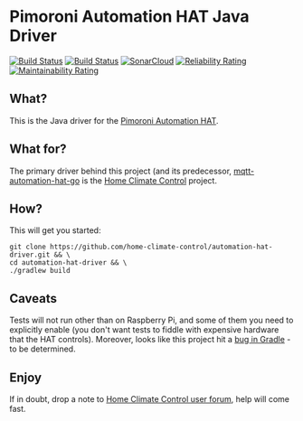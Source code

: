 Pimoroni Automation HAT Java Driver
==

[![Build Status](https://github.com/home-climate-control/automation-hat-driver/actions/workflows/gradle.yml/badge.svg)](https://github.com/home-climate-control/dz/actions/workflows/gradle.yml)
[![Build Status](https://github.com/home-climate-control/automation-hat-driver/actions/workflows/codeql-analysis.yml/badge.svg)](https://github.com/home-climate-control/dz/actions/workflows/codeql-analysis.yml)
[![SonarCloud](https://github.com/home-climate-control/automation-hat-driver/actions/workflows/sonarcloud.yml/badge.svg)](https://github.com/home-climate-control/dz/actions/workflows/sonarcloud.yml)
[![Reliability Rating](https://sonarcloud.io/api/project_badges/measure?project=home-climate-control_automation-hat-driver&metric=reliability_rating)](https://sonarcloud.io/dashboard?id=home-climate-control_automation-hat-driver)
[![Maintainability Rating](https://sonarcloud.io/api/project_badges/measure?project=home-climate-control_automation-hat-driver&metric=sqale_rating)](https://sonarcloud.io/dashboard?id=home-climate-control_automation-hat-driver)

## What?

This is the Java driver for the [Pimoroni Automation HAT](https://learn.pimoroni.com/tutorial/sandyj/getting-started-with-automation-hat-and-phat).

## What for?

The primary driver behind this project (and its predecessor, [mqtt-automation-hat-go](github.com/climategadgets/mqtt-automation-hat-go) is the [Home Climate Control](https://github.com/home-climate-control/dz) project.

## How?

This will get you started:
```
git clone https://github.com/home-climate-control/automation-hat-driver.git && \
cd automation-hat-driver && \
./gradlew build
```

## Caveats
Tests will not run other than on Raspberry Pi, and some of them you need to explicitly enable (you don't want tests to fiddle with expensive hardware that the HAT controls). Moreover, looks like this project hit a [bug in Gradle](https://github.com/gradle/gradle/issues/17461) - to be determined.

## Enjoy

If in doubt, drop a note to [Home Climate Control user forum](http://groups.google.com/group/home-climate-control), help will come fast.
